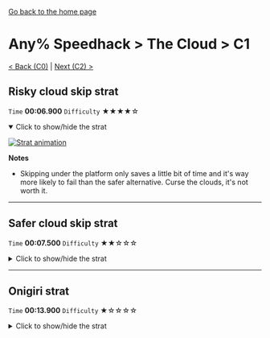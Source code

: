 [Go back to the home page](https://github.com/Doublevil/scbspeedrun)

# Any% Speedhack > The Cloud > C1

[< Back (C0)](https://github.com/Doublevil/scbspeedrun/blob/main/levels/any_sh/C/C0.md) | [Next (C2) >](https://github.com/Doublevil/scbspeedrun/blob/main/levels/any_sh/C/C2.md)

## Risky cloud skip strat

`Time` **00:06.900** `Difficulty` ★★★★☆
<details open>
  <summary>Click to show/hide the strat</summary>

  [![Strat animation](https://github.com/Doublevil/scbspeedrun/blob/main/media/levels/C/C1_RiskySkip.webp)](https://github.com/Doublevil/scbspeedrun/blob/main/media/levels/C/C1_RiskySkip.mp4?raw=true)

  **Notes**
  - Skipping under the platform only saves a little bit of time and it's way more likely to fail than the safer alternative. Curse the clouds, it's not worth it.
</details>

---
## Safer cloud skip strat

`Time` **00:07.500** `Difficulty` ★★☆☆☆
<details>
  <summary>Click to show/hide the strat</summary>

  [![Strat animation](https://github.com/Doublevil/scbspeedrun/blob/main/media/levels/C/C1_CloudSkip.webp)](https://github.com/Doublevil/scbspeedrun/blob/main/media/levels/C/C1_CloudSkip.mp4?raw=true)

  **Notes**
  - To skip the cloud, you have to land on the left of the first cloud, start moving right at a precise point, and keep right. Missing the timing usually means you die and lose a few seconds. It takes some training to get used to it.
  - A technique to make sure you don't fall off the cloud early and also to get enough air speed is to walk left for a few frames after falling on the cloud, before holding right. See the general cloud techniques from the front page for an example of that.
</details>

---
## Onigiri strat

`Time` **00:13.900** `Difficulty` ★☆☆☆☆
<details>
  <summary>Click to show/hide the strat</summary>

  [![Strat animation](https://github.com/Doublevil/scbspeedrun/blob/main/media/levels/C/C1_Onigiri.webp)](https://github.com/Doublevil/scbspeedrun/blob/main/media/levels/C/C1_Onigiri.mp4?raw=true)

  **Notes**
  - It's possible to get a corner boost to save a bunch of time on the jump to the onigiri path, but it's too hard to get a good setup for it because of how unreliable the cloud jump at the start is.
</details>
